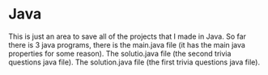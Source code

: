 # Java
This is just an area to save all of the projects that I made in Java.
So far there is 3 java programs, there is the main.java file (it has the main java properties for some reason). The solutio.java file (the second trivia questions java file). The solution.java file (the first trivia questions java file).

